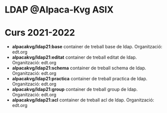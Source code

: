 # LDAP @Alpaca-Kvg ASIX
# Curs 2021-2022

* **alpacakvg/ldap21:base** container de treball base de ldap. Organització: edt.org
* **alpacakvg/ldap21:editat** container de treball editat de ldap. Organització: edt.org
* **alpacakvg/ldap21:schema**  container de treball schema de ldap. Organització: edt.org
* **alpacakvg/ldap21:practica** container de treball practica de ldap. Organització: edt.org
* **alpacakvg/ldap21:group** container de treball group de ldap. Organització: edt.org
* **alpacakvg/ldap21:acl** container de treball acl de ldap. Organització: edt.org
